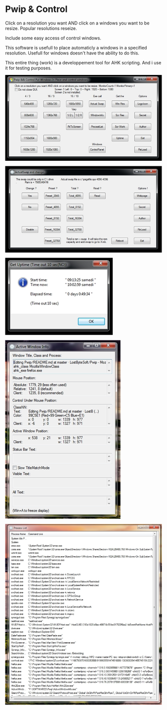 # Pwip & Control
Click on a resolution you want AND click on a windows you want to be resize. Popular resolutions reseize.

Include some easy access of control windows.

This software is usefull to place automaticly a windows in a specified resolution. Usefull for windows doesn't have the ability to do this.

This entire thing (work) is a developpement tool for AHK scripting. And i use it for testing purposes.

![Screenshot](ImgGit/Picture_4.jpg)

![Screenshot](ImgGit/Picture_5.jpg)

![Screenshot](ImgGit/Picture_6.jpg)

![Screenshot](ImgGit/Picture_7.jpg)

![Screenshot](ImgGit/Picture_8.jpg)
